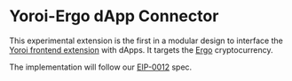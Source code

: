 # Yoroi-Ergo dApp Connector

This experimental extension is the first in a modular design to interface the [Yoroi frontend extension](https://github.com/Emurgo/yoroi-frontend) with dApps. It targets the [Ergo](https://ergoplatform.org/en/) cryptocurrency.

The implementation will follow our [EIP-0012](https://github.com/ergoplatform/eips/pull/23) spec.
